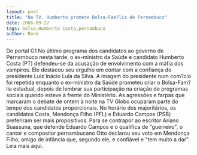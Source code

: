 ```yaml
---
layout: post
title: "Na TV, Humberto promete Bolsa-Fam?lia de Pernambuco"
date: 2006-09-27
tags: bolsa,Humberto Costa,pernambuco
author: None
---
```

Do portal G1
No último programa dos candidatos ao governo de Pernambuco nesta tarde, o ex-ministro da Saúde e candidato Humberto Costa (PT) defendeu-se da acusação de envolvimento com a máfia dos vampiros. Ele destacou seu orgulho em contar com a confiança do presidente Luiz Inácio Lula da Silva. A imagem do presidente num com?cio foi repetida enquanto o ex-ministro da Saúde prometeu criar o Bolsa-Fam?lia estadual, depois de lembrar sua participação na criação de programas sociais quando esteve à frente do Ministério.
As agressões e farpas que marcaram o debate de ontem à noite na TV Globo ocuparam parte do tempo dos candidatos proporcionais. No horário dos majoritários, os candidatos Costa, Mendonça Filho (PFL) e Eduardo Campos (PSB) preferiram ser mais propositivos. Para se contrapor ao escritor Ariano Suassuna, que defende Eduardo Campos e o qualifica de \"guerreiro\", o cantor e compositor pernambucano Otto declarou seu voto em Mendonça Filho, amigo de infância que, segundo ele, é confiável e \"tem muito a dar\".
Leia mais aqui.&nbsp; 